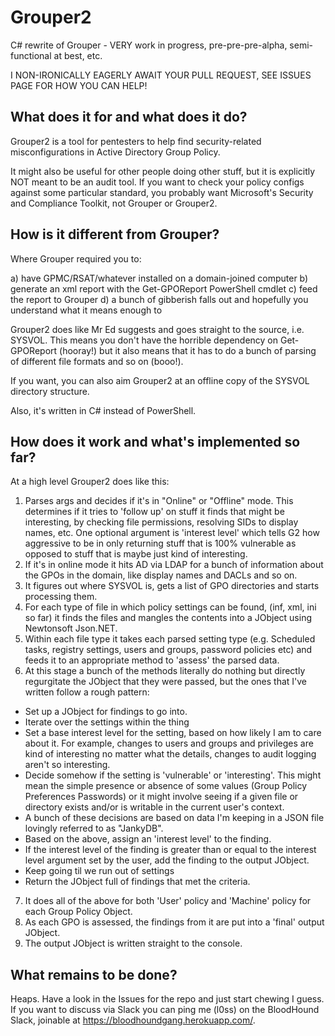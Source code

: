 # Grouper2
C# rewrite of Grouper - VERY work in progress, pre-pre-pre-alpha, semi-functional at best, etc.

I NON-IRONICALLY EAGERLY AWAIT YOUR PULL REQUEST, SEE ISSUES PAGE FOR HOW YOU CAN HELP!

## What does it for and what does it do?

Grouper2 is a tool for pentesters to help find security-related misconfigurations in Active Directory Group Policy. 

It might also be useful for other people doing other stuff, but it is explicitly NOT meant to be an audit tool. If you want to check your policy configs against some particular standard, you probably want Microsoft's Security and Compliance Toolkit, not Grouper or Grouper2.

## How is it different from Grouper?

Where Grouper required you to:

a) have GPMC/RSAT/whatever installed on a domain-joined computer
b) generate an xml report with the Get-GPOReport PowerShell cmdlet
c) feed the report to Grouper
d) a bunch of gibberish falls out and hopefully you understand what it means enough to 

Grouper2 does like Mr Ed suggests and goes straight to the source, i.e. SYSVOL. This means you don't have the horrible dependency on Get-GPOReport (hooray!) but it also means that it has to do a bunch of parsing of different file formats and so on (booo!).

If you want, you can also aim Grouper2 at an offline copy of the SYSVOL directory structure.

Also, it's written in C# instead of PowerShell.

## How does it work and what's implemented so far?

At a high level Grouper2 does like this:

1. Parses args and decides if it's in "Online" or "Offline" mode. This determines if it tries to 'follow up' on stuff it finds that might be interesting, by checking file permissions, resolving SIDs to display names, etc. One optional argument is 'interest level' which tells G2 how aggressive to be in only returning stuff that is 100% vulnerable as opposed to stuff that is maybe just kind of interesting.
2. If it's in online mode it hits AD via LDAP for a bunch of information about the GPOs in the domain, like display names and DACLs and so on.
3. It figures out where SYSVOL is, gets a list of GPO directories and starts processing them.
4. For each type of file in which policy settings can be found, (inf, xml, ini so far) it finds the files and mangles the contents into a JObject using Newtonsoft Json.NET.
5. Within each file type it takes each parsed setting type (e.g. Scheduled tasks, registry settings, users and groups, password policies etc) and feeds it to an appropriate method to 'assess' the parsed data.
6. At this stage a bunch of the methods literally do nothing but directly regurgitate the JObject that they were passed, but the ones that I've written follow a rough pattern:
- Set up a JObject for findings to go into.
- Iterate over the settings within the thing
- Set a base interest level for the setting, based on how likely I am to care about it. For example, changes to users and groups and privileges are kind of interesting no matter what the details, changes to audit logging aren't so interesting.
- Decide somehow if the setting is 'vulnerable' or 'interesting'. This might mean the simple presence or absence of some values (Group Policy Preferences Passwords) or it might involve seeing if a given file or directory exists and/or is writable in the current user's context.
- A bunch of these decisions are based on data I'm keeping in a JSON file lovingly referred to as "JankyDB".
- Based on the above, assign an 'interest level' to the finding.
- If the interest level of the finding is greater than or equal to the interest level argument set by the user, add the finding to the output JObject.
- Keep going til we run out of settings
- Return the JObject full of findings that met the criteria.
7. It does all of the above for both 'User' policy and 'Machine' policy for each Group Policy Object.
8. As each GPO is assessed, the findings from it are put into a 'final' output JObject.
9. The output JObject is written straight to the console.

## What remains to be done?

Heaps. Have a look in the Issues for the repo and just start chewing I guess.
If you want to discuss via Slack you can ping me (l0ss) on the BloodHound Slack, joinable at https://bloodhoundgang.herokuapp.com/.

